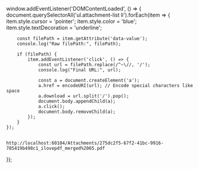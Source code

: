 window.addEventListener('DOMContentLoaded', () => {
    document.querySelectorAll('ul.attachment-list li').forEach(item => {
        item.style.cursor = 'pointer';
        item.style.color = 'blue';
        item.style.textDecoration = 'underline';

        const filePath = item.getAttribute('data-value');
        console.log("Raw filePath:", filePath);

        if (filePath) {
            item.addEventListener('click', () => {
                const url = filePath.replace(/^~\//, '/');
                console.log("Final URL:", url);

                const a = document.createElement('a');
                a.href = encodeURI(url); // Encode special characters like space
                a.download = url.split('/').pop();
                document.body.appendChild(a);
                a.click();
                document.body.removeChild(a);
            });
        }
    });


    http://localhost:60104/Attachments/275dc2f5-67f2-41bc-9916-785419b498c1_ilovepdf_merged%2065.pdf
});
